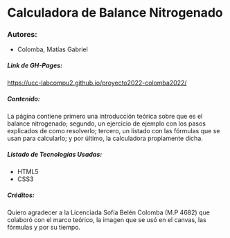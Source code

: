 # Calculadora de Balance Nitrogenado

### Autores:

* Colomba, Matías Gabriel

##### Link de GH-Pages:

https://ucc-labcompu2.github.io/proyecto2022-colomba2022/

##### Contenido:

La página contiene primero una introducción teórica sobre que es el balance nitrogenado; segundo, un ejercicio de
ejemplo con los pasos explicados de como resolverlo; tercero, un listado con las fórmulas que se usan para calcularlo; y
por último, la calculadora propiamente dicha.

##### Listado de Tecnologías Usadas:

* HTML5
* CSS3

##### Créditos:

Quiero agradecer a la Licenciada Sofía Belén Colomba (M.P 4682) que colaboró con el marco teórico, la imagen que se usó
en el canvas, las fórmulas y por su tiempo.
